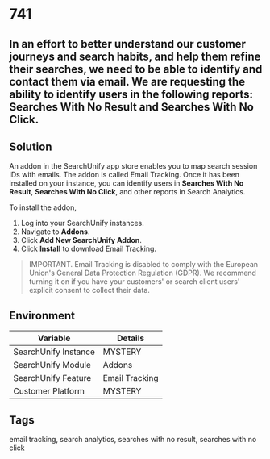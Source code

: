 # 741

## In an effort to better understand our customer journeys and search habits, and help them refine their searches, we need to be able to identify and contact them via email. We are requesting the ability to identify users in the following reports: Searches With No Result and Searches With No Click.

## Solution
An addon in the SearchUnify app store enables you to map search session IDs with emails. The addon is called Email Tracking. Once it has been installed on your instance, you can identify users in **Searches With No Result**, **Searches With No Click**, and other reports in Search Analytics.

To install the addon,

1. Log into your SearchUnify instances.
2. Navigate to **Addons**.
3. Click **Add New SearchUnify Addon**.
4. Click **Install** to download Email Tracking.

> IMPORTANT.
  Email Tracking is disabled to comply with the European Union's General Data Protection Regulation (GDPR). We recommend turning it on if you have your customers' or search client users' explicit consent to collect their data.

## Environment
Variable | Details
--- | ---
SearchUnify Instance | MYSTERY
SearchUnify Module | Addons
SearchUnify Feature | Email Tracking
Customer Platform | MYSTERY

## Tags
email tracking, search analytics, searches with no result, searches with no click
